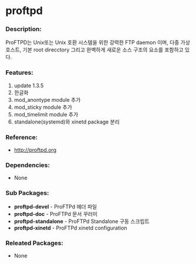 # proftpd

### Description:
ProFTPD는 Unix또는 Unix 호환 시스템을 위한 강력한 FTP daemon 이며, 다중 가상 호스트, 기본 root direcctory 그리고 완벽하게 새로운 소스 구조의 요소를 포함하고 있다.

### Features:
1. update 1.3.5
2. 한글화
3. mod_anontype module 추가
4. mod_sticky module 추가
5. mod_timelimit module 추가
6. standalone(systemd)와 xinetd package 분리

### Reference:
* http://proftpd.org

### Dependencies:
* None

### Sub Packages:
* **proftpd-devel** - ProFTPd 헤더 파일
* **proftpd-doc** - ProFTPd 문서 꾸러미
* **proftpd-standalone** - ProFTPd Standalone 구동 스크립트
* **proftpd-xinetd** - ProFTPd xinetd configuration

### Releated Packages:
* None